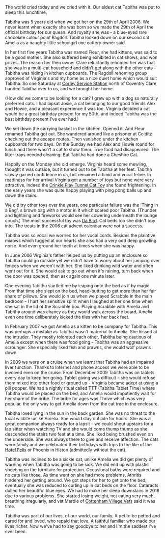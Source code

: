The world cried today and we cried with it. Our eldest cat Tabitha was
put to sleep this lunchtime.

Tabitha was 5 years old when we got her on the 29th of April 2006.
We never learnt when exactly she was born so we made the 29th of April
the official birthday for our quean. And royalty she was - a blue-eyed
rare chocolate colour point Ragdoll. Tabitha looked down on our
second cat Amelia as a naughty little schoolgirl one cattery owner said.

In her first five years Tabitha was named Fleur, she had kittens,
was said to be a good mother.
She also suffered being exhibited in cat shows, and won prizes.
The reason her then owner Clare reluctantly rehomed her was that she was in
a multi-cat household and didn't get along with the other cats -
Tabitha was hiding in kitchen cupboards. The Ragdoll rehoming group
approved of Virginia's and my home as a nice quiet home which would
suit Tabitha. So one Saturday at [Corley Service Station](https://www.welcomebreak.co.uk/locations/corley-m6/) north of Coventry
Clare handed Tabitha over to us, and we brought her home.

(How did we come to be looking for a cat? I grew up with a dog so
naturally preferred cats. I had lapsat Josie, a cat belonging to our
good friends Alex and Howie, and a pleasant experience it was too.
Virginia decided a cat would be a great birthday present for my 50th,
and indeed Tabitha was the best birthday present I've ever had.)

We set down the carrying basket in the kitchen. Opened it. And
Fleur renamed Tabitha got out. She wandered around like a prisoner at Colditz
checking out the escape routes.  Then vanished under the kitchen
cupboards for two days. On the Sunday we had Alex and Howie round
for lunch and there wasn't a cat to show them. True food had disappeared.
The litter trays needed cleaning. But Tabitha had done a Cheshire Cat.

Happily on the Monday she did emerge. Virginia heard some mewling,
thought it was outside, but it turned out to be Tabitha at her feet.
Tabitha slowly gained confidence in us, but remained a timid and
vocal feline. In readiness for her arrival Virginia got a number of
toys but none were very attractive, indeed the [Crinkle Play Tunnel Cat Toy](https://www.petsathome.com/webapp/wcs/stores/servlet/en/pets/crinkle-play-tunnel-cat-toy)
she found frightening. In the early years she was quite happy
playing with ping pong balls up and down the stairs.

We did try other toys over the years, one
particular failure was the 'Thing in a Bag', a brown bag with a motor
in it which scared poor Tabitha. (Thunder and lightning and fireworks
would see her cowering underneath the lounge couch.) The most successful toy was [Da Bird](https://www.dabird.com/).
Cat beds too she didn't buy into. The treats in the 2006 cat advent calendar
were not a success.

Tabitha was so vocal we worried for her vocal cords. Besides the
plaintive miaows which tugged at our hearts she also had a very odd
deep growling noise.  And even
ground her teeth at times when she was happy.

In June 2006 Virginia's father helped us by putting up an enclosure
so Tabitha could go outside yet we didn't have to worry about her
jumping over fences when we weren't with her. She liked drinking wild water and often went
out for it. She would ask to go out when it's raining, turn back
when the door was opened, then ask again one minute later.

One evening Tabitha startled me by leaping onto the bed as if by
magic. From that time she slept on the bed, head-butting to get more
than her fair share of pillows. She would join us when we played Scrabble in the
main bedroom - I hurt her sensitive spirit when I laughed at her one time
when she sat in the lid of the Scrabble box. Playing Scrabble with Amelia and
Tabitha around was chancy as they would walk across the board, Amelia even
one time deliberately kicked the tiles with her back feet.

In February 2007 we got Amelia as a kitten to be company for Tabitha.
This was perhaps a mistake as Tabitha wasn't maternal to Amelia. She hissed at the
intruder. They mostly tolerated each other, Tabitha being cautious of
Amelia except when there was food going - Tabitha was an aggressive scrounger.
She especially liked fish and prawns, she would wolf prawns down.

In 2009 we were on a cruise when we learnt that Tabitha had an impaired
liver function. Thanks to Internet and phone access we were able to be
involved even on the cruise. From December 2009 Tabitha was on tablets every
day to keep her going. Tablet giving was difficult - she would refuse them
mixed into other food or ground up - Virginia became adept at using a pill
popper. We had a nightly ritual called TTT (Tabitha Tablet Time) where
Tabitha would be placed on the bed, and Amelia would impatiently wait for
her share of the bribe. The bribe for ages was Thrive which was very popular,
the only way to get Amelia down from the cat tree in the enclosure.

Tabitha loved lying in the sun in the back garden. She was no threat to the
local wildlife unlike Amelia. She would stay outside for hours. She was a
great companion always ready for a lapsit -	we could shout upstairs for a
lap sitter when watching TV and she would come thump thump as she descended the
stairs two feet at a time. She liked being brushed even on the underside.
She was always there to give and receive affection. The cats were family and
we celebrated their birthdays with trips to the like of the [Hotel Felix](https://www.hotelfelix.co.uk/)
or Phoenix in Histon (admittedly without the cat).

Tabitha was inclined to be a sickie cat, unlike Amelia we did get plenty of
warning when Tabitha was going to be sick. We did end up with plastic sheeting
on the furniture for protection. Occasional baths were required and no
cats like those. As time went on she had more problems. Athritis hindered her
getting around. We got steps for her to get onto the bed, eventually she was reduced to
curling up in cat beds on the floor. Cataracts dulled her beautiful blue eyes.
We had to make her sleep downstairs in 2018 due to various problems. She
started losing weight, not eating very much, breathing irregularly, and
vet Mardie of [Cottenham Village Vets](https://www.villagevet.co.uk/practice/cottenham/) said it was time.

Tabitha was part of our lives, of our world, our family. A pet to be petted and
cared for and loved, who repaid that love. A faithful familiar who made our
lives richer. Now we've had to say goodbye to her and
I'm the saddest I've ever been.

